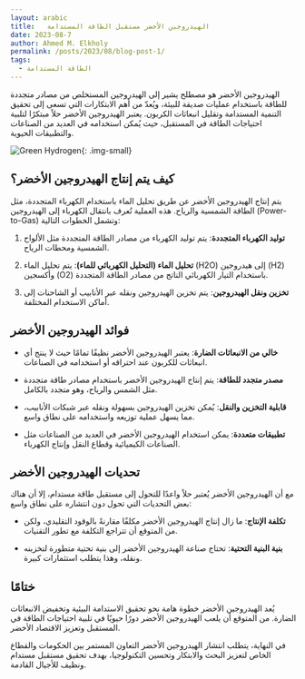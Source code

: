 ```yaml
---
layout: arabic
title:   الهيدروجين الأخضر مستقبل الطاقة المستدامة
date: 2023-08-7
author: Ahmed M. Elkholy
permalink: /posts/2023/08/blog-post-1/
tags:
  - الطاقة المستدامة
---
```



الهيدروجين الأخضر هو مصطلح يشير إلى الهيدروجين المستخلص من مصادر متجددة للطاقة باستخدام عمليات صديقة للبيئة، ويُعدّ من أهم الابتكارات التي تسعى إلى تحقيق التنمية المستدامة وتقليل انبعاثات الكربون. يعتبر الهيدروجين الأخضر حلاً مبتكرًا لتلبية احتياجات الطاقة في المستقبل، حيث يُمكن استخدامه في العديد من الصناعات والتطبيقات الحيوية.

![Green Hydrogen ](https://th.bing.com/th/id/OIG.omMa9QPIXgADEfRs2VO3?pid=ImgGn){: .img-small}

## كيف يتم إنتاج الهيدروجين الأخضر؟

يتم إنتاج الهيدروجين الأخضر عن طريق تحليل الماء باستخدام الكهرباء المتجددة، مثل الطاقة الشمسية والرياح. هذه العملية تُعرف بانتقال الكهرباء إلى الهيدروجين (Power-to-Gas) وتشمل الخطوات التالية:

1. **توليد الكهرباء المتجددة**: يتم توليد الكهرباء من مصادر الطاقة المتجددة مثل الألواح الشمسية ومحطات الرياح.

2. **تحليل الماء (التحليل الكهربائي للماء)**: يتم تحليل الماء (H2O) إلى هيدروجين (H2) وأكسجين (O2) باستخدام التيار الكهربائي الناتج من مصادر الطاقة المتجددة.

3. **تخزين ونقل الهيدروجين**: يتم تخزين الهيدروجين ونقله عبر الأنابيب أو الشاحنات إلى أماكن الاستخدام المختلفة.

## فوائد الهيدروجين الأخضر

- **خالي من الانبعاثات الضارة**: يعتبر الهيدروجين الأخضر نظيفًا تمامًا حيث لا ينتج أي انبعاثات للكربون عند احتراقه أو استخدامه في الصناعات.

- **مصدر متجدد للطاقة**: يتم إنتاج الهيدروجين الأخضر باستخدام مصادر طاقة متجددة مثل الشمس والرياح، وهو متجدد بالكامل.

- **قابلية التخزين والنقل**: يُمكن تخزين الهيدروجين بسهولة ونقله عبر شبكات الأنابيب، مما يسهل عملية توزيعه واستخدامه على نطاق واسع.

- **تطبيقات متعددة**: يمكن استخدام الهيدروجين الأخضر في العديد من الصناعات مثل الصناعات الكيميائية وقطاع النقل وإنتاج الكهرباء.

## تحديات الهيدروجين الأخضر

مع أن الهيدروجين الأخضر يُعتبر حلاً واعدًا للتحول إلى مستقبل طاقة مستدام، إلا أن هناك بعض التحديات التي تحول دون انتشاره على نطاق واسع:

- **تكلفة الإنتاج**: ما زال إنتاج الهيدروجين الأخضر مكلفًا مقارنةً بالوقود التقليدي، ولكن من المتوقع أن تتراجع التكلفة مع تطور التقنيات.

- **بنية البنية التحتية**: تحتاج صناعة الهيدروجين الأخضر إلى بنية تحتية متطورة لتخزينه ونقله، وهذا يتطلب استثمارات كبيرة.

## ختامًا

يُعد الهيدروجين الأخضر خطوة هامة نحو تحقيق الاستدامة البيئية وتخفيض الانبعاثات الضارة. من المتوقع أن يلعب الهيدروجين الأخضر دورًا حيويًا في تلبية احتياجات الطاقة في المستقبل وتعزيز الاقتصاد الأخضر.

في النهاية، يتطلب انتشار الهيدروجين الأخضر التعاون المستمر بين الحكومات والقطاع الخاص لتعزيز البحث والابتكار وتحسين التكنولوجيا، بهدف تحقيق مستقبل مستدام ونظيف للأجيال القادمة.
